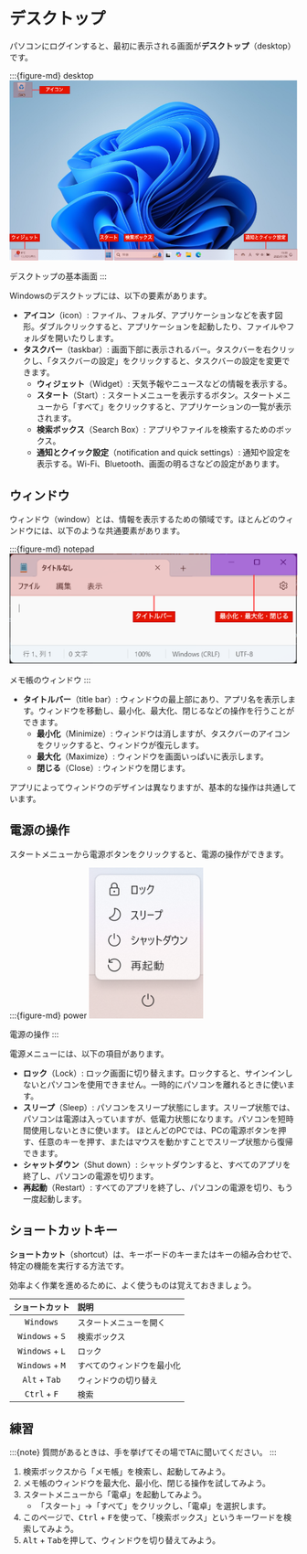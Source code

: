# デスクトップ

パソコンにログインすると、最初に表示される画面が**デスクトップ**（desktop）です。

:::{figure-md} desktop
<img src="./images/desktop/desktop.drawio.png" alt="デスクトップ" width="600px">

デスクトップの基本画面
:::

Windowsのデスクトップには、以下の要素があります。

- **アイコン**（icon）: ファイル、フォルダ、アプリケーションなどを表す図形。ダブルクリックすると、アプリケーションを起動したり、ファイルやフォルダを開いたりします。
- **タスクバー**（taskbar）: 画面下部に表示されるバー。タスクバーを右クリックし、「タスクバーの設定」をクリックすると、タスクバーの設定を変更できます。
  - **ウィジェット**（Widget）: 天気予報やニュースなどの情報を表示する。
  - **スタート**（Start）: スタートメニューを表示するボタン。スタートメニューから「すべて」をクリックすると、アプリケーションの一覧が表示されます。
  - **検索ボックス**（Search Box）: アプリやファイルを検索するためのボックス。
  - **通知とクイック設定**（notification and quick settings）: 通知や設定を表示する。Wi-Fi、Bluetooth、画面の明るさなどの設定があります。

## ウィンドウ

ウィンドウ（window）とは、情報を表示するための領域です。ほとんどのウィンドウには、以下のような共通要素があります。

:::{figure-md} notepad
<img src="./images/desktop/notepad.drawio.png" alt="メモ帳" width="600px">

メモ帳のウィンドウ
:::

- **タイトルバー**（title bar）: ウィンドウの最上部にあり、アプリ名を表示します。ウィンドウを移動し、最小化、最大化、閉じるなどの操作を行うことができます。
  - **最小化**（Minimize）: ウィンドウは消しますが、タスクバーのアイコンをクリックすると、ウィンドウが復元します。
  - **最大化**（Maximize）: ウィンドウを画面いっぱいに表示します。
  - **閉じる**（Close）: ウィンドウを閉じます。

アプリによってウィンドウのデザインは異なりますが、基本的な操作は共通しています。

## 電源の操作

スタートメニューから電源ボタンをクリックすると、電源の操作ができます。

:::{figure-md} power
<img src="./images/desktop/power.png" alt="電源の操作" width="200px">

電源の操作
:::

電源メニューには、以下の項目があります。

- **ロック**（Lock）: ロック画面に切り替えます。ロックすると、サインインしないとパソコンを使用できません。一時的にパソコンを離れるときに使います。
- **スリープ**（Sleep）: パソコンをスリープ状態にします。スリープ状態では、パソコンは電源は入っていますが、低電力状態になります。パソコンを短時間使用しないときに使います。 ほとんどのPCでは、PCの電源ボタンを押す、任意のキーを押す、またはマウスを動かすことでスリープ状態から復帰できます。
- **シャットダウン**（Shut down）: シャットダウンすると、すべてのアプリを終了し、パソコンの電源を切ります。
- **再起動**（Restart）: すべてのアプリを終了し、パソコンの電源を切り、もう一度起動します。

## ショートカットキー

**ショートカット**（shortcut）は、キーボードのキーまたはキーの組み合わせで、特定の機能を実行する方法です。

効率よく作業を進めるために、よく使うものは覚えておきましょう。

|          ショートカット           | 説明                       |
| :-------------------------------: | :------------------------- |
|        <kbd>Windows</kbd>         | スタートメニューを開く     |
| <kbd>Windows</kbd> + <kbd>S</kbd> | 検索ボックス               |
| <kbd>Windows</kbd> + <kbd>L</kbd> | ロック                     |
| <kbd>Windows</kbd> + <kbd>M</kbd> | すべてのウィンドウを最小化 |
|  <kbd>Alt</kbd> + <kbd>Tab</kbd>  | ウィンドウの切り替え       |
|  <kbd>Ctrl</kbd> + <kbd>F</kbd>   | 検索                       |

## 練習

:::{note}
質問があるときは、手を挙げてその場でTAに聞いてください。
:::

1. 検索ボックスから「メモ帳」を検索し、起動してみよう。
2. メモ帳のウィンドウを最大化、最小化、閉じる操作を試してみよう。
3. スタートメニューから「電卓」を起動してみよう。
   - 「スタート」→「すべて」をクリックし、「電卓」を選択します。
4. このページで、<kbd>Ctrl</kbd> + <kbd>F</kbd>を使って、「検索ボックス」というキーワードを検索してみよう。
5. <kbd>Alt</kbd> + <kbd>Tab</kbd>を押して、ウィンドウを切り替えてみよう。